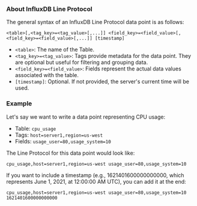 ### About InfluxDB Line Protocol

The general syntax of an InfluxDB Line Protocol data point is as follows:

```
<table>[,<tag_key>=<tag_value>[,...]] <field_key>=<field_value>[,<field_key>=<field_value>[,...]] [timestamp]
```

- `<table>`: The name of the Table.
- `<tag_key>=<tag_value>`: Tags provide metadata for the data point. They are optional but useful for filtering and grouping data.
- `<field_key>=<field_value>`: Fields represent the actual data values associated with the table.
- `[timestamp]`: Optional. If not provided, the server's current time will be used.

### Example

Let's say we want to write a data point representing CPU usage:

- Table: `cpu_usage`
- Tags: `host=server1,region=us-west`
- Fields: `usage_user=80,usage_system=10`

The Line Protocol for this data point would look like:

```
cpu_usage,host=server1,region=us-west usage_user=80,usage_system=10
```

If you want to include a timestamp (e.g., 1621401600000000000, which represents June 1, 2021, at 12:00:00 AM UTC), you can add it at the end:

```
cpu_usage,host=server1,region=us-west usage_user=80,usage_system=10 1621401600000000000
```
